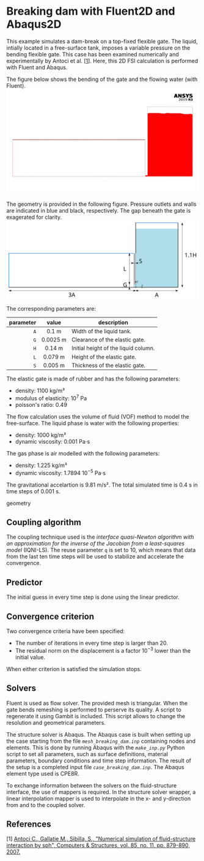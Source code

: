 # Breaking dam with Fluent2D and Abaqus2D

This example simulates a dam-break on a top-fixed flexible gate.
The liquid, intially located in a free-surface tank, imposes a variable pressure on the bending flexible gate.
This case has been examined numerically and experimentally by Antoci et al. [[1](#1)].
Here, this 2D FSI calculation is performed with Fluent and Abaqus.

The figure below shows the bending of the gate and the flowing water (with Fluent).
![breaking_dam_animation](images/breaking_dam_phase.gif "Animation of the bending of the breaking dam and the flowing liquid with Fluent")

The geometry is provided in the following figure. Pressure outlets and walls are indicated in blue and black, respectively.
The gap beneath the gate is exagerated for clarity.
![breaking_dam_geometry](images/breaking_dam_geometry.svg "Breaking dam geometry")
 
The corresponding parameters are:

parameter|value|description
---:|:---:|---
`A`|0.1 m|Width of the liquid tank.
`G`|0.0025 m|Clearance of the elastic gate.
`H`|0.14 m|Initial height of the liquid column.
`L`|0.079 m|Height of the elastic gate.
`S`|0.005 m|Thickness of the elastic gate.

The elastic gate is made of rubber and has the following parameters:

-   density: 1100 kg/m³
-   modulus of elasticity: 10$^7$ Pa
-   poisson's ratio: 0.49
    
The flow calculation uses the volume of fluid (VOF) method to model the free-surface.
The liquid phase is water with the following properties:

-   density: 1000 kg/m³
-   dynamic viscosity: 0.001 Pa$\cdot$s

The gas phase is air modelled with the following parameters:

-   density: 1.225 kg/m³
-   dynamic viscosity: 1.7894 10$^{-5}$ Pa$\cdot$s

The gravitational accelartion is 9.81 m/s².
The total simulated time is 0.4 s in time steps of 0.001 s.

geometry

## Coupling algorithm

The coupling technique used is the *interface quasi-Newton algorithm with an approximation for the inverse of the Jacobian from a least-squares model* (IQNI-LS).
The reuse parameter `q` is set to 10, which means that data from the last ten time steps will be used to stabilize and accelerate the convergence.

## Predictor

The initial guess in every time step is done using the linear predictor.

## Convergence criterion

Two convergence criteria have been specified:

-   The number of iterations in every time step is larger than 20.
-   The residual norm on the displacement is a factor $10^{-3}$ lower than the initial value.

When either criterion is satisfied the simulation stops.

## Solvers

Fluent is used as flow solver.
The provided mesh is triangular. When the gate bends remeshing is performed to perserve its quality.
A script to regenerate it using Gambit is included. This script allows to change the resolution and geometrical parameters.

The structure solver is Abaqus.
The Abaqus case is built when setting up the case starting from the file *`mesh_breaking_dam.inp`* containing nodes and elements.
This is done by running Abaqus with the *`make_inp.py`* Python script to set all parameters, such as surface definitions, material parameters, boundary conditions and time step information.
The result of the setup is a completed input file *`case_breaking_dam.inp`*.
The Abaqus element type used is CPE8R.

To exchange information between the solvers on the fluid-structure interface, the use of mappers is required.
In the structure solver wrapper, a linear interpolation mapper is used to interpolate in the x- and y-direction from and to the coupled solver.

## References
<a id="1">[1]</a>
[Antoci C., Gallatie M., Sibilla, S., "Numerical simulation of fluid-structure interaction by sph", Computers & Structures, vol. 85, no. 11, pp. 879-890, 2007.](https://doi.org/10.1007/3-540-34596-5_15)